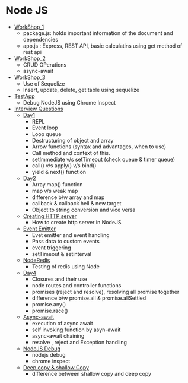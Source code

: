 # Node JS

* [WorkShop_1](./WorkShop_1/)
    - package.js: holds important information of the document and dependencies
    - app.js : Express, REST API, basic calculatins using get method of rest api
* [WorkShop_2](./WorkShop_2/)
    - CRUD OPerations
    - async-await
* [WorkShop_3](./WorkShop_3/)
    - Use of Sequelize
    - Insert, update, delete, get table using sequelize
* [TestApp](./TestApp/)
    - Debug NodeJS using Chrome Inspect
* [Interview Questions](./Interview_Questions/)
    * [Day1](./Interview_Questions/Day1/)
        - REPL
        - Event loop
        - Loop queue
        - Destructuring of object and array
        - Arrow functions (syntax and advantages, when to use)
        - Call method and context of this.
        - setImmediate v/s setTimeout (check queue & timer queue)
        - call() v/s apply() v/s bind()
        - yield & next() function 
    * [Day2](./Interview_Questions/Day2/)
        - Array.map() function
        - map v/s weak map
        - difference b/w array and map
        - callback & callback hell & new.target
        - Object to string conversion and vice versa
    * [Creating HTTP server](./Interview_Questions/Day3-Creating%20HTTP%20server%20in%20NodeJS/)
        - How to create http server in NodeJS
    * [Event Emitter](./Interview_Questions/Day3-EventEmitter/)
        - Evet emitter and event handling
        - Pass data to custom events
        - event triggering
        - setTimeout & setinterval
    * [NodeRedis](./Interview_Questions/NodeRedis/)
        - Testing of redis using Node
    * [Day4](./Interview_Questions/Day4/)
        - Closures and their use
        - node routes and controller functions
        - promises (reject and resolve), resolving all promise together
        - difference b/w promise.all & promise.allSettled
        - promise.any()
        - promise.race()
    * [Async-await](./Interview_Questions/Asyn-Await/)
        - execution of async await
        - self invoking function by asyn-await
        - async-await chaining
        - resolve , reject and Exception handling
    * [NodeJS Debug](./Interview_Questions/TestApp/)
        - nodejs debug
        - chrome inspect
    * [Deep copy & shallow Copy](./Interview_Questions/Deep-Copy-VS-Shallow-Copy/)
        - difference between shallow copy and deep copy